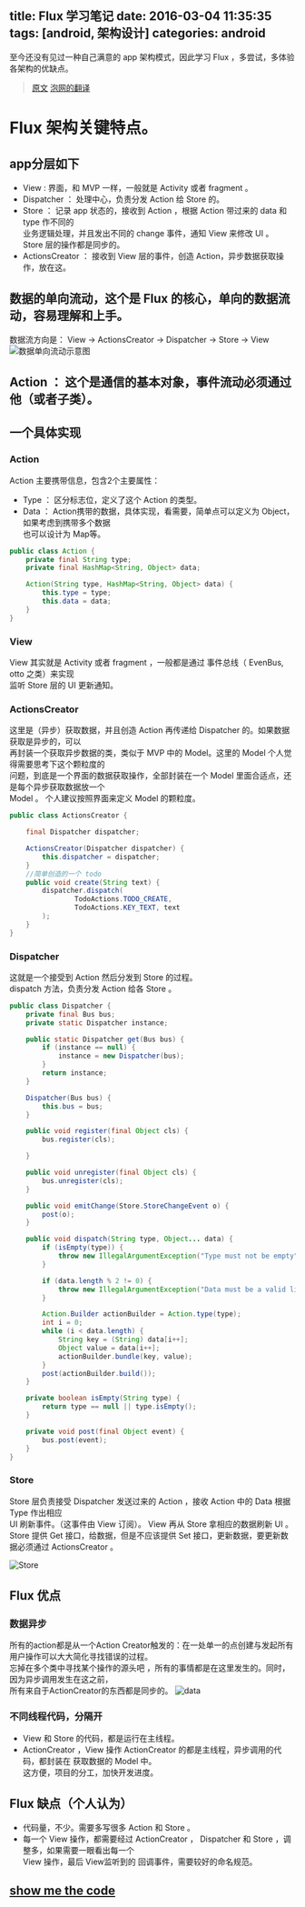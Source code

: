 title: Flux 学习笔记
date: 2016-03-04 11:35:35
tags: [android, 架构设计]
categories: android
---
至今还没有见过一种自己满意的 app 架构模式，因此学习 Flux ，多尝试，多体验各架构的优缺点。
<!--more  -->
>[原文](http://lgvalle.xyz/2015/08/04/flux-architecture/)
>[泡网的翻译](http://www.jcodecraeer.com/a/anzhuokaifa/androidkaifa/2015/0816/3311.html)

# Flux 架构关键特点。
## app分层如下
* View : 界面，和 MVP 一样，一般就是 Activity 或者 fragment 。
* Dispatcher ： 处理中心，负责分发 Action 给 Store 的。
* Store ： 记录 app 状态的，接收到 Action ，根据 Action 带过来的 data 和 type 作不同的  
业务逻辑处理，并且发出不同的 change 事件，通知 View 来修改 UI 。 Store 层的操作都是同步的。
* ActionsCreator ： 接收到 View 层的事件，创造 Action，异步数据获取操作，放在这。

## 数据的单向流动，这个是 Flux 的核心，单向的数据流动，容易理解和上手。  
数据流方向是： View -> ActionsCreator -> Dispatcher -> Store -> View
![数据单向流动示意图](https://raw.githubusercontent.com/aheadlcx/myPhotos/master/flux_data_forward.jpg)
## Action ： 这个是通信的基本对象，事件流动必须通过他（或者子类）。


## 一个具体实现
### Action
Action 主要携带信息，包含2个主要属性：
* Type ： 区分标志位，定义了这个 Action 的类型。
* Data ： Action携带的数据，具体实现，看需要，简单点可以定义为 Object，如果考虑到携带多个数据  
也可以设计为 Map等。

```java
public class Action {
    private final String type;
    private final HashMap<String, Object> data;

    Action(String type, HashMap<String, Object> data) {
        this.type = type;
        this.data = data;
    }
}
```

### View
View 其实就是 Activity 或者 fragment ，一般都是通过 事件总线（ EvenBus, otto 之类）来实现  
监听 Store 层的 UI 更新通知。

### ActionsCreator
这里是（异步）获取数据，并且创造 Action 再传递给 Dispatcher 的。如果数据获取是异步的，可以  
再封装一个获取异步数据的类，类似于 MVP 中的 Model。这里的 Model 个人觉得需要思考下这个颗粒度的  
问题，到底是一个界面的数据获取操作，全部封装在一个 Model 里面合适点，还是每个异步获取数据放一个  
Model 。 个人建议按照界面来定义  Model 的颗粒度。

```java
public class ActionsCreator {

    final Dispatcher dispatcher;

    ActionsCreator(Dispatcher dispatcher) {
        this.dispatcher = dispatcher;
    }
    //简单创造的一个 todo
    public void create(String text) {
        dispatcher.dispatch(
                TodoActions.TODO_CREATE,
                TodoActions.KEY_TEXT, text
        );
    }
}
```

### Dispatcher
这就是一个接受到 Action 然后分发到 Store 的过程。  
dispatch 方法，负责分发 Action 给各 Store 。

```java
public class Dispatcher {
    private final Bus bus;
    private static Dispatcher instance;

    public static Dispatcher get(Bus bus) {
        if (instance == null) {
            instance = new Dispatcher(bus);
        }
        return instance;
    }

    Dispatcher(Bus bus) {
        this.bus = bus;
    }

    public void register(final Object cls) {
        bus.register(cls);

    }

    public void unregister(final Object cls) {
        bus.unregister(cls);
    }

    public void emitChange(Store.StoreChangeEvent o) {
        post(o);
    }

    public void dispatch(String type, Object... data) {
        if (isEmpty(type)) {
            throw new IllegalArgumentException("Type must not be empty");
        }

        if (data.length % 2 != 0) {
            throw new IllegalArgumentException("Data must be a valid list of key,value pairs");
        }

        Action.Builder actionBuilder = Action.type(type);
        int i = 0;
        while (i < data.length) {
            String key = (String) data[i++];
            Object value = data[i++];
            actionBuilder.bundle(key, value);
        }
        post(actionBuilder.build());
    }

    private boolean isEmpty(String type) {
        return type == null || type.isEmpty();
    }

    private void post(final Object event) {
        bus.post(event);
    }
}
```

### Store
Store 层负责接受 Dispatcher 发送过来的 Action ，接收 Action 中的 Data 根据 Type 作出相应  
UI 刷新事件。（这事件由 View 订阅）。 View 再从 Store 拿相应的数据刷新 UI 。  
Store 提供 Get 接口，给数据，但是不应该提供 Set 接口，更新数据，要更新数据必须通过 ActionsCreator 。  

![Store](https://raw.githubusercontent.com/aheadlcx/myPhotos/master/flux_store.jpg)


## Flux 优点
### 数据异步
所有的action都是从一个Action Creator触发的：在一处单一的点创建与发起所有用户操作可以大大简化寻找错误的过程。  
忘掉在多个类中寻找某个操作的源头吧 ，所有的事情都是在这里发生的。同时，因为异步调用发生在这之前，  
所有来自于ActionCreator的东西都是同步的。
![data](https://raw.githubusercontent.com/aheadlcx/myPhotos/master/flux_data_synchronous.jpg)

### 不同线程代码，分隔开
* View  和 Store 的代码，都是运行在主线程。
* ActionCreator  ，View 操作 ActionCreator 的都是主线程，异步调用的代码，都封装在 获取数据的 Model 中。  
这方便，项目的分工，加快开发进度。


## Flux 缺点（个人认为）
* 代码量，不少。需要多写很多 Action 和 Store 。
* 每一个 View 操作，都需要经过 ActionCreator ， Dispatcher 和 Store ，调整多，如果需要一眼看出每一个  
View 操作，最后 View监听到的 回调事件，需要较好的命名规范。

## [show me the code](https://github.com/lgvalle/android-flux-todo-app)
